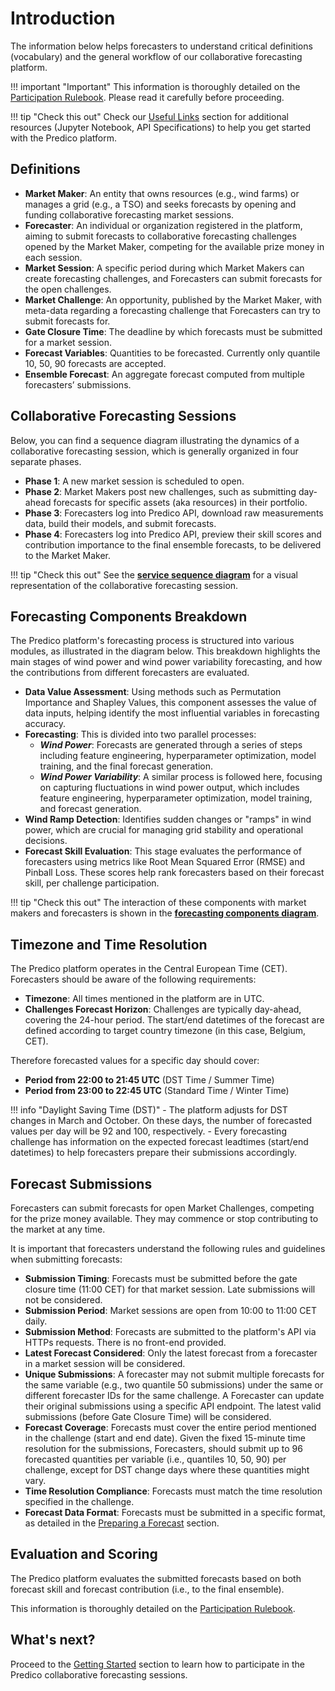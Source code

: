 # Introduction

The information below helps forecasters to understand critical definitions (vocabulary) and the general workflow of our collaborative forecasting platform.

!!! important "Important"
    This information is thoroughly detailed on the <a href="../static/predico_rulebook.pdf" download>Participation Rulebook</a>. Please read it carefully before proceeding.

!!! tip "Check this out"
    Check our [Useful Links](useful_links.md) section for additional resources (Jupyter Notebook, API Specifications) to help you get started with the Predico platform.


## Definitions
    
- **Market Maker**: An entity that owns resources (e.g., wind farms) or manages a grid (e.g., a TSO) and seeks forecasts by opening and funding collaborative forecasting market sessions.
- **Forecaster**: An individual or organization registered in the platform, aiming to submit forecasts to collaborative forecasting challenges opened by the Market Maker, competing for the available prize money in each session.
- **Market Session**: A specific period during which Market Makers can create forecasting challenges, and Forecasters can submit forecasts for the open challenges.
- **Market Challenge**: An opportunity, published by the Market Maker, with meta-data regarding a forecasting challenge that Forecasters can try to submit forecasts for.
- **Gate Closure Time**: The deadline by which forecasts must be submitted for a market session.
- **Forecast Variables**: Quantities to be forecasted. Currently only quantile 10, 50, 90 forecasts are accepted.
- **Ensemble Forecast**: An aggregate forecast computed from multiple forecasters’ submissions.


## Collaborative Forecasting Sessions

Below, you can find a sequence diagram illustrating the dynamics of a collaborative forecasting session, which is generally organized in four separate phases.

- **Phase 1**: A new market session is scheduled to open.
- **Phase 2**: Market Makers post new challenges, such as submitting day-ahead forecasts for specific assets (aka resources) in their portfolio.
- **Phase 3**: Forecasters log into Predico API, download raw measurements data, build their models, and submit forecasts.
- **Phase 4**: Forecasters log into Predico API, preview their skill scores and contribution importance to the final ensemble forecasts, to be delivered to the Market Maker.

!!! tip "Check this out"
    See the **<a href="../static/predico-elia-interactions-sd.png" target="_blank">service sequence diagram</a>** for a visual representation of the collaborative forecasting session.


## Forecasting Components Breakdown

The Predico platform's forecasting process is structured into various modules, as illustrated in the diagram below. This breakdown highlights the main stages of wind power and wind power variability forecasting, and how the contributions from different forecasters are evaluated.

- **Data Value Assessment**: Using methods such as Permutation Importance and Shapley Values, this component assesses the value of data inputs, helping identify the most influential variables in forecasting accuracy.
- **Forecasting**: This is divided into two parallel processes:
    * ***Wind Power***: Forecasts are generated through a series of steps including feature engineering, hyperparameter optimization, model training, and the final forecast generation.
    * ***Wind Power Variability***: A similar process is followed here, focusing on capturing fluctuations in wind power output, which includes feature engineering, hyperparameter optimization, model training, and forecast generation.
- **Wind Ramp Detection**: Identifies sudden changes or "ramps" in wind power, which are crucial for managing grid stability and operational decisions.
- **Forecast Skill Evaluation**: This stage evaluates the performance of forecasters using metrics like Root Mean Squared Error (RMSE) and Pinball Loss. These scores help rank forecasters based on their forecast skill, per challenge participation.


!!! tip "Check this out"
    The interaction of these components with market makers and forecasters is shown in the **<a href="../static/modules-breakdown.png" target="_blank">forecasting components diagram</a>**.


## Timezone and Time Resolution

The Predico platform operates in the Central European Time (CET). Forecasters should be aware of the following requirements:

- **Timezone**: All times mentioned in the platform are in UTC.
- **Challenges Forecast Horizon**: Challenges are typically day-ahead, covering the 24-hour period. 
The start/end datetimes of the forecast are defined according to target country timezone (in this case, Belgium, CET). 

Therefore forecasted values for a specific day should cover:

- **Period from 22:00 to 21:45 UTC** (DST Time / Summer Time)
- **Period from 23:00 to 22:45 UTC** (Standard Time / Winter Time)

!!! info "Daylight Saving Time (DST)"
    - The platform adjusts for DST changes in March and October. On these days, the number of forecasted values per day will be 92 and 100, respectively.
    - Every forecasting challenge has information on the expected forecast leadtimes (start/end datetimes) to help forecasters prepare their submissions accordingly.

## Forecast Submissions

Forecasters can submit forecasts for open Market Challenges, competing for the prize money available. They may commence or stop contributing to the market at any time.

It is important that forecasters understand the following rules and guidelines when submitting forecasts:

- **Submission Timing**: Forecasts must be submitted before the gate closure time (11:00 CET) for that market session. Late submissions will not be considered.
- **Submission Period**: Market sessions are open from 10:00 to 11:00 CET daily.
- **Submission Method**: Forecasts are submitted to the platform's API via HTTPs requests. There is no front-end provided.
- **Latest Forecast Considered**: Only the latest forecast from a forecaster in a market session will be considered.
- **Unique Submissions**: A forecaster may not submit multiple forecasts for the same variable (e.g., two quantile 50 submissions) under the same or different forecaster IDs for the same challenge. A Forecaster can update their original submissions using a specific API endpoint. The latest valid submissions (before Gate Closure Time) will be considered.
- **Forecast Coverage**: Forecasts must cover the entire period mentioned in the challenge (start and end date). Given the fixed 15-minute time resolution for the submissions, Forecasters, should submit up to 96 forecasted quantities per variable (i.e., quantiles 10, 50, 90) per challenge, except for DST change days where these quantities might vary.
- **Time Resolution Compliance**: Forecasts must match the time resolution specified in the challenge.
- **Forecast Data Format**: Forecasts must be submitted in a specific format, as detailed in the [Preparing a Forecast](preparing_forecast.md) section.


## Evaluation and Scoring

The Predico platform evaluates the submitted forecasts based on both forecast skill and forecast contribution (i.e., to the final ensemble).

This information is thoroughly detailed on the <a href="../static/predico_rulebook.pdf" download>Participation Rulebook</a>.


## What's next?

Proceed to the [Getting Started](getting_started.md) section to learn how to participate in the Predico collaborative forecasting sessions.
